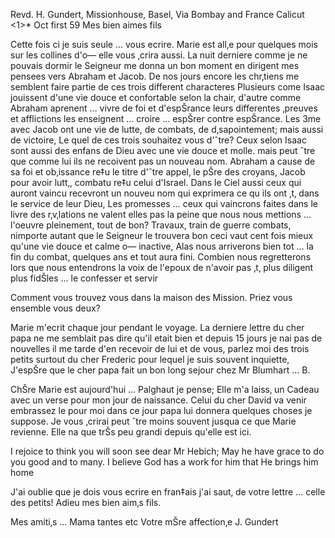 Revd. H. Gundert, Missionhouse, Basel, Via Bombay and France 
 Calicut <1>* Oct first 59
Mes bien aimes fils

Cette fois ci je suis seule … vous ecrire. Marie est all‚e pour quelques mois sur les collines d'o— elle vous ‚crira aussi. La nuit derniere comme je ne pouvais dormir le Seigneur me donna un bon moment en dirigent mes pensees vers Abraham et Jacob. De nos jours encore les chr‚tiens me semblent faire partie de ces trois different characteres Plusieurs come Isaac jouissent d'une vie douce et confortable selon la chair, d'autre comme Abraham aprenent … vivre de foi et d'espŠrance leurs differentes ‚preuves et afflictions les enseignent … croire … espŠrer contre espŠrance. Les 3me avec Jacob ont une vie de lutte, de combats, de d‚sapointement; mais aussi de victoire, Le quel de ces trois souhaitez vous d'ˆtre? Ceux selon Isaac sont aussi des enfans de Dieu avec une vie douce et molle. mais peut ˆtre que comme lui ils ne recoivent pas un nouveau nom. Abraham a cause de sa foi et ob‚issance re‡u le titre d'ˆtre appel‚ le pŠre des croyans, Jacob pour avoir lutt‚, combatu re‡u celui d'Israel. Dans le Ciel aussi ceux qui auront vaincu recevront un nouveu nom qui exprimera ce qu ils ont ‚t‚ dans le service de leur Dieu, Les promesses … ceux qui vaincrons faites dans le livre des r‚v‚lations ne valent elles pas la peine que nous nous mettions … l'oeuvre pleinement, tout de bon? Travaux, train de guerre combats, nimporte autant que le Seigneur le trouvera bon ceci vaut cent fois mieux qu'une vie douce et calme o— inactive, Alas nous arriverons bien tot … la fin du combat, quelques ans et tout aura fini. Combien nous regretterons lors que nous entendrons la voix de l'epoux de n'avoir pas ‚t‚ plus diligent plus fidŠles … le confesser et servir

Comment vous trouvez vous dans la maison des Mission. Priez vous ensemble vous deux?

Marie m'ecrit chaque jour pendant le voyage. La derniere lettre du cher papa ne me semblait pas dire qu'il etait bien et depuis 15 jours je nai pas de nouvelles il me tarde d'en recevoir de lui et de vous, parlez moi des trois petits surtout du cher Frederic pour lequel je suis souvent inquiette, J'espŠre que le cher papa fait un bon long sejour chez Mr Blumhart … B.

ChŠre Marie est aujourd'hui … Palghaut je pense; Elle m'a laiss‚ un Cadeau avec un verse pour mon jour de naissance. Celui du cher David va venir embrassez le pour moi dans ce jour papa lui donnera quelques choses je suppose. Je vous ‚crirai peut ˆtre moins souvent jusqua ce que Marie revienne. Elle na que trŠs peu grandi depuis qu'elle est ici.

I rejoice to think you will soon see dear Mr Hebich; May he have grace to do you good and to many. I believe God has a work for him that He brings him home

J'ai oublie que je dois vous ecrire en fran‡ais j'ai saut‚ de votre lettre … celle des petits!
Adieu mes bien aim‚s fils.

Mes amiti‚s … Mama tantes etc
 Votre mŠre affection‚e
 J. Gundert
